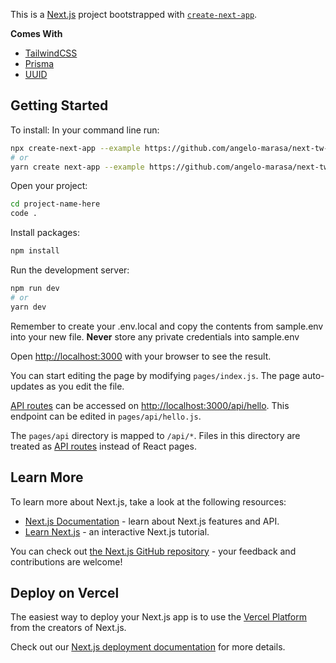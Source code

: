 This is a [Next.js](https://nextjs.org/) project bootstrapped with [`create-next-app`](https://github.com/vercel/next.js/tree/canary/packages/create-next-app).

**Comes With**

-   [TailwindCSS](https://v2.tailwindcss.com/)
-   [Prisma](https://www.prisma.io/)
-   [UUID](https://www.npmjs.com/package/uuid)

## Getting Started

To install:
In your command line run:

```bash
npx create-next-app --example https://github.com/angelo-marasa/next-tw-starter/tree/main project-name-here
# or
yarn create next-app --example https://github.com/angelo-marasa/next-tw-starter/tree/main project-name-here
```

Open your project:

```bash
cd project-name-here
code .
```

Install packages:

```bash
npm install
```

Run the development server:

```bash
npm run dev
# or
yarn dev
```

Remember to create your .env.local and copy the contents from sample.env into your new file. **Never** store any private credentials into sample.env

Open [http://localhost:3000](http://localhost:3000) with your browser to see the result.

You can start editing the page by modifying `pages/index.js`. The page auto-updates as you edit the file.

[API routes](https://nextjs.org/docs/api-routes/introduction) can be accessed on [http://localhost:3000/api/hello](http://localhost:3000/api/hello). This endpoint can be edited in `pages/api/hello.js`.

The `pages/api` directory is mapped to `/api/*`. Files in this directory are treated as [API routes](https://nextjs.org/docs/api-routes/introduction) instead of React pages.

## Learn More

To learn more about Next.js, take a look at the following resources:

-   [Next.js Documentation](https://nextjs.org/docs) - learn about Next.js features and API.
-   [Learn Next.js](https://nextjs.org/learn) - an interactive Next.js tutorial.

You can check out [the Next.js GitHub repository](https://github.com/vercel/next.js/) - your feedback and contributions are welcome!

## Deploy on Vercel

The easiest way to deploy your Next.js app is to use the [Vercel Platform](https://vercel.com/new?utm_medium=default-template&filter=next.js&utm_source=create-next-app&utm_campaign=create-next-app-readme) from the creators of Next.js.

Check out our [Next.js deployment documentation](https://nextjs.org/docs/deployment) for more details.
